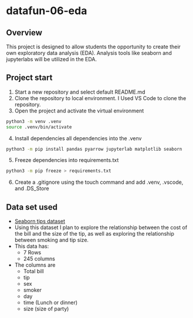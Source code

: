 # datafun-06-eda

## Overview
This project is designed to allow students the opportunity to create their own exploratory data analysis (EDA). Analysis tools like seaborn and jupyterlabs will be utilized in the EDA. 

## Project start
1. Start a new repository and select default README.md
2. Clone the repository to local environment. I Used VS Code to clone the repository. 
3. Open the project and activate the virtual environment
```bash
python3 -m venv .venv
source .venv/bin/activate
```
4. Install dependencies all dependencies into the .venv
```bash
python3 -m pip install pandas pyarrow jupyterlab matplotlib seaborn
```
5. Freeze dependencies into requirements.txt
 ```bash
 python3 -m pip freeze > requirements.txt
  ```
6.  Create a .gitignore using the touch command and add .venv, .vscode, and .DS_Store

## Data set used
- [Seaborn tips dataset](https://github.com/mwaskom/seaborn-data/blob/master/tips.csv)
- Using this dataset I plan to explore the relationship between the cost of the bill and the size of the tip,
as well as exploring the relationship between smoking and tip size. 
- This data has:
    - 7 Rows
    - 245 columns
- The columns are 
    - Total bill
    - tip
    - sex
    - smoker
    - day
    - time (Lunch or dinner)
    - size (size of party)

